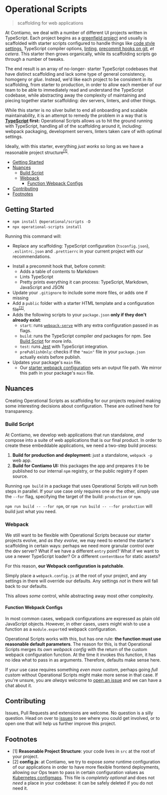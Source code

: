 # Operational Scripts

> scaffolding for web applications

At Contiamo, we deal with a number of different UI projects written in TypeScript. Each project begins as a [greenfield project](https://en.wikipedia.org/wiki/Greenfield_project) and usually is scaffolded with starter scripts configured to handle things like [code style settings](https://prettier.io/docs/en/configuration.html), TypeScript compiler options, [linting](https://palantir.github.io/tslint/), [precommit hooks on git](https://git-scm.com/book/en/v2/Customizing-Git-Git-Hooks), _et cetera_. This starter then grows organically, while its scaffolding scripts go through a number of tweaks.

The end result is an array of no-longer- starter TypeScript codebases that have distinct scaffolding and lack some type of general consistency, homogeny or _glue_. Instead, we'd like each project to be consistent in its scaffolding, from starter to production, in order to allow each member of our team to be able to immediately read and understand the TypeScript codebase, while abstracting away the complexity of maintaining and piecing together starter scaffolding: dev servers, linters, and other things.

While this starter is no silver bullet to end all onboarding and scalable maintainability, it is an attempt to remedy the problem in a way that is **[TypeScript](https://github.com/Microsoft/TypeScript/) first:** Operational Scripts allows us to hit the ground running with TypeScript, handling all of the scaffolding around it, including: webpack packaging, development servers, linters taken care of with optimal settings.

Ideally, with this starter, everything _just works_ so long as we have a reasonable project structure<sup>[[1]](#footnotes)</sup>.

<!-- START doctoc generated TOC please keep comment here to allow auto update -->
<!-- DON'T EDIT THIS SECTION, INSTEAD RE-RUN doctoc TO UPDATE -->

- [Getting Started](#getting-started)
- [Nuances](#nuances)
  - [Build Script](#build-script)
  - [Webpack](#webpack)
    - [Function Webpack Configs](#function-webpack-configs)
- [Contributing](#contributing)
- [Footnotes](#footnotes)

<!-- END doctoc generated TOC please keep comment here to allow auto update -->

## Getting Started

- `npm install @operational/scripts -D`
- `npx operational-scripts install`

Running this command will:

- Replace any scaffolding: TypeScript configuration (`tsconfig.json`), `.eslintrc.json` and `.prettierrc` in your current project with our recommendations.

* Install a precommit hook that, before commit:
  - Adds a table of contents to Markdown
  - Lints TypeScript
  - Pretty prints everything it can process: TypeScript, Markdown, JavaScript and JSON
* Update your `.gitignore` to include some more files, or adds one if missing
* Add a `public` folder with a starter HTML template and a configuration file<sup>[[2]](#footnotes)</sup>.
* Adds the following scripts to your `package.json` **only if they don't already exist**:
  - `start`: runs [`webpack-serve`](https://github.com/webpack-contrib/webpack-serve) with any extra configuration passed in as flags.
  - `build`: runs the TypeScript compiler _and_ packages for npm. See [Build Script](#build-script) for more info.
  - `test`: runs [Jest](https://github.com/facebook/jest) with TypeScript integration.
  - `prePublishOnly`: checks if the `"main"` file in your `package.json` actually exists before publish.
* Updates your package's `main` file.
  - Our [starter webpack configuration](#webpack-configuration) sets an output file path. We mirror this path in your package's `main` file.

## Nuances

Creating Operational Scripts as scaffolding for our projects required making some interesting decisions about configuration. These are outlined here for transparency.

### Build Script

At Contiamo, we develop web applications that run standalone, _and_ compose into a suite of web applications that is our final product. In order to create these embeddable applications, we need a two-step build process:

1. **Build for production and deployment:** just a standalone, `webpack -p` web app.
2. **Build for Contiamo UI:** this packages the app and prepares it to be published to our internal `npm` registry, or the public registry if open source.

Running `npm build` in a package that uses Operational Scripts will run both steps in parallel. If your use case only requires one or the other, simply use the `--for` flag, specifying the target of the build: `production` or `npm`.

`npm run build -- --for npm`, or `npm run build -- --for production` will build just what you need.

### Webpack

We still want to be flexible with Operational Scripts because our starter projects evolve, and _as they evolve_, we may need to extend the starter's scaffolding in certain ways: perhaps we need more granular control over the dev server? What if we have a different `entry` point? What if we want to use a newer TypeScript loader? Or a different `contentBase` for static assets?

For this reason, **our Webpack configuration is patchable**.

Simply place a `webpack.config.js` at the root of your project, and any settings in there will override our defaults. Any settings _not_ in there will fall back to our defaults.

This allows _some_ control, while abstracting away most other complexity.

#### Function Webpack Configs

In most common cases, webpack configurations are expressed as plain old JavaScript objects. However, in other cases, users might wish to use a function as a `module.export`ed webpack configuration.

Operational Scripts works with this, but has one rule: **the function must use reasonable default parameters**. The reason for this, is that Operational Scripts merges its _own webpack config_ with the return of the custom webpack configuration function. At the time it invokes this function, it has no idea what to pass in as arguments. Therefore, defaults make sense here.

If your use case requires something _even more custom_, perhaps going _full custom_ without Operational Scripts might make more sense in that case. If you're unsure, you are _always_ welcome to [open an issue](https://github.com/contiamo/operational-scripts/issues/new) and we can have a chat about it.

## Contributing

Issues, Pull Requests and extensions are welcome. No question is a silly question. Head on over to [issues](https://github.com/contiamo/operational-scripts/issues) to see where you could get involved, or to open one that will help us further improve this project.

## Footnotes

- [1] **Reasonable Project Structure**: your code lives in `src` at the root of your project.
- [2] **config.js**: at Contiamo, we try to expose _some_ runtime configuration of our applications in order to have more flexible frontend deployments, allowing our Ops team to pass in certain configuration values as [Kubernetes configmaps](https://kubernetes.io/docs/tasks/configure-pod-container/configure-pod-configmap/). This file is _completely optional_ and does not _need_ a place in your codebase: it can be safely deleted if you do not need it.
